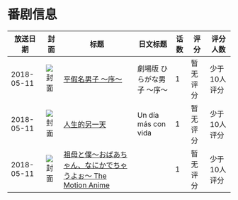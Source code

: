 # 番剧信息

|放送日期|封面|标题|日文标题|话数|评分|评分人数|
|---|---|---|---|---|---|---|
|2018-05-11|![封面](https://lain.bgm.tv/pic/cover/c/a3/e5/240273_Maih4.jpg)|[平假名男子 ～序～](https://bangumi.tv/subject/240273)|劇場版 ひらがな男子 ～序～|1|暂无评分|少于10人评分|
|2018-05-11|![封面](https://lain.bgm.tv/pic/cover/c/0c/ca/285688_hqBVN.jpg)|[人生的另一天](https://bangumi.tv/subject/285688)|Un día más con vida|1|暂无评分|少于10人评分|
|2018-05-11|![封面](https://bangumi.tv/img/no_icon_subject.png)|[祖母と僕～おばあちゃん、なにかでちゃうよぉ～ The Motion Anime](https://bangumi.tv/subject/344669)||1|暂无评分|少于10人评分|
